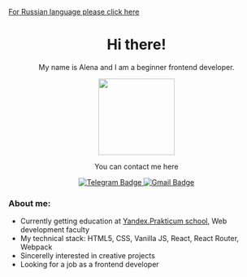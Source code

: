 [For Russian language please click here](https://github.com/AlenaKrestyaninova/AlenaKrestyaninova/blob/main/README_ru.md)

<div align="center">
  <h1 font-size="18px"> Hi there!</h1>
  <p> My name is Alena and I am a beginner frontend developer.</p>
  <div id="header">
    <img src="https://media.giphy.com/media/LHZyixOnHwDDy/giphy.gif" width="150"/>
  </div>
  <p> You can contact me here</p>
  <div id="badges">
    <a href="https://t.me/AlenaAlenaPurPurPur">
      <img src="https://img.shields.io/badge/Telegram-blue?logo=telegram&logoColor=white&style=for-the-badge" alt="Telegram Badge"/>
    </a>
    <a href="mailto:alen4k@gmail.com">
      <img src="https://img.shields.io/badge/Gmail-red?logo=gmail&logoColor=white&style=for-the-badge" alt="Gmail Badge"/>
    </a>
  </div>
</div>

<h3>About me:</h3>
<ul>
  <li>Currently getting education at <a href="https://practicum.yandex.ru/">Yandex.Prakticum school</a>, Web development faculty</li>
  <li>My technical stack: HTML5, CSS, Vanilla JS, React, React Router, Webpack</li>
  <li>Sincerelly interested in creative projects</li>
  <li>Looking for a job as a frontend developer</li>
</ul>

<!--
**AlenaKrestyaninova/AlenaKrestyaninova** is a ✨ _special_ ✨ repository because its `README.md` (this file) appears on your GitHub profile.

Here are some ideas to get you started:

- 🔭 I’m currently working on ...
- 🌱 I’m currently learning ...
- 👯 I’m looking to collaborate on ...
- 🤔 I’m looking for help with ...
- 💬 Ask me about ...
- 📫 How to reach me: ...
- 😄 Pronouns: ...
- ⚡ Fun fact: ...
-->
